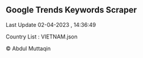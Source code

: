 

## Google Trends Keywords Scraper 
 
Last Update 02-04-2023 , 14:36:49

Country List :
VIETNAM.json



© Abdul Muttaqin 
